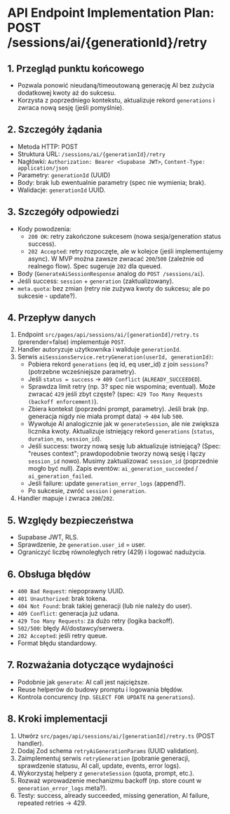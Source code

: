 # API Endpoint Implementation Plan: POST /sessions/ai/{generationId}/retry

## 1. Przegląd punktu końcowego
- Pozwala ponowić nieudaną/timeoutowaną generację AI bez zużycia dodatkowej kwoty aż do sukcesu.
- Korzysta z poprzedniego kontekstu, aktualizuje rekord `generations` i zwraca nową sesję (jeśli pomyślnie).

## 2. Szczegóły żądania
- Metoda HTTP: POST
- Struktura URL: `/sessions/ai/{generationId}/retry`
- Nagłówki: `Authorization: Bearer <Supabase JWT>`, `Content-Type: application/json`
- Parametry: `generationId` (UUID)
- Body: brak lub ewentualnie parametry (spec nie wymienia; brak).
- Walidacje: `generationId` UUID.

## 3. Szczegóły odpowiedzi
- Kody powodzenia:
  - `200 OK`: retry zakończone sukcesem (nowa sesja/generation status success).
  - `202 Accepted`: retry rozpoczęte, ale w kolejce (jeśli implementujemy async). W MVP można zawsze zwracać `200`/`500` (zależnie od realnego flow). Spec sugeruje `202` dla queued.
- Body (`GenerateAiSessionResponse` analog do `POST /sessions/ai`).
- Jeśli success: `session` + `generation` (zaktualizowany).
- `meta.quota`: bez zmian (retry nie zużywa kwoty do sukcesu; ale po sukcesie - update?).

## 4. Przepływ danych
1. Endpoint `src/pages/api/sessions/ai/[generationId]/retry.ts` (prerender=false) implementuje `POST`.
2. Handler autoryzuje użytkownika i waliduje `generationId`.
3. Serwis `aiSessionsService.retryGeneration(userId, generationId)`:
   - Pobiera rekord `generations` (eq id, eq user_id) z join `sessions`? (potrzebne wcześniejsze parametry).
   - Jeśli `status = success` → `409 Conflict` (`ALREADY_SUCCEEDED`).
   - Sprawdza limit retry (np. 3? spec nie wspomina; eventual). Może zwracać `429` jeśli zbyt częste? (spec: `429 Too Many Requests (backoff enforcement)`).
   - Zbiera kontekst (poprzedni prompt, parametry). Jeśli brak (np. generacja nigdy nie miała prompt data) → `404` lub `500`.
   - Wywołuje AI analogicznie jak w `generateSession`, ale nie zwiększa licznika kwoty. Aktualizuje istniejący rekord `generations` (`status`, `duration_ms`, `session_id`).
   - Jeśli success: tworzy nową sesję lub aktualizuje istniejącą? (Spec: "reuses context"; prawdopodobnie tworzy nową sesję i łączy `session_id` nowo). Musimy zaktualizować `session_id` (poprzednie mogło być null). Zapis eventów: `ai_generation_succeeded` / `ai_generation_failed`.
   - Jeśli failure: update `generation_error_logs` (append?).
   - Po sukcesie, zwróć `session` i `generation`.
4. Handler mapuje i zwraca `200`/`202`.

## 5. Względy bezpieczeństwa
- Supabase JWT, RLS.
- Sprawdzenie, że `generation.user_id` = user.
- Ograniczyć liczbę równoległych retry (429) i logować nadużycia.

## 6. Obsługa błędów
- `400 Bad Request`: niepoprawny UUID.
- `401 Unauthorized`: brak tokena.
- `404 Not Found`: brak takiej generacji (lub nie należy do user).
- `409 Conflict`: generacja już udana.
- `429 Too Many Requests`: za dużo retry (logika backoff).
- `502/500`: błędy AI/dostawcy/serwera.
- `202 Accepted`: jeśli retry queue.
- Format błędu standardowy.

## 7. Rozważania dotyczące wydajności
- Podobnie jak `generate`: AI call jest najcięższe.
- Reuse helperów do budowy promptu i logowania błędów.
- Kontrola concurency (np. `SELECT FOR UPDATE` na `generations`).

## 8. Kroki implementacji
1. Utwórz `src/pages/api/sessions/ai/[generationId]/retry.ts` (POST handler).
2. Dodaj Zod schema `retryAiGenerationParams` (UUID validation).
3. Zaimplementuj serwis `retryGeneration` (pobranie generacji, sprawdzenie statusu, AI call, update, events, error logs).
4. Wykorzystaj helpery z `generateSession` (quota, prompt, etc.).
5. Rozważ wprowadzenie mechanizmu backoff (np. store count w `generation_error_logs` meta?).
6. Testy: success, already succeeded, missing generation, AI failure, repeated retries -> 429.

